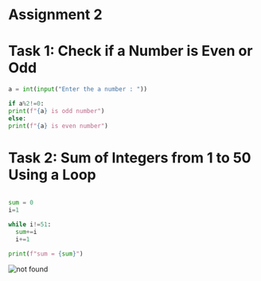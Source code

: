 # Assignment 2

# Task 1: Check if a Number is Even or Odd

```python
a = int(input("Enter the a number : "))

if a%2!=0:
print(f"{a} is odd number")
else:
print(f"{a} is even number")
```

# Task 2: Sum of Integers from 1 to 50 Using a Loop

```python

sum = 0
i=1

while i!=51:
  sum+=i
  i+=1

print(f"sum = {sum}")


```

![not found](https://https://en.wikipedia.org/wiki/Google_Images#/media/File:Google_Images_2015_logo.svg)
